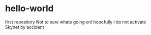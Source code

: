 # hello-world
first repository 
Not to sure whats going on! hopefully i do not activate Skynet by accident 
